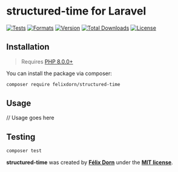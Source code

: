 # structured-time for Laravel                 

[![Tests](https://github.com/felixdorn/structured-time/actions/workflows/tests.yml/badge.svg?branch=master)](https://github.com/felixdorn/structured-time/actions/workflows/tests.yml)
[![Formats](https://github.com/felixdorn/structured-time/actions/workflows/formats.yml/badge.svg?branch=master)](https://github.com/felixdorn/structured-time/actions/workflows/formats.yml)
[![Version](https://poser.pugx.org/felixdorn/structured-time/version)](//packagist.org/packages/felixdorn/structured-time)
[![Total Downloads](https://poser.pugx.org/felixdorn/structured-time/downloads)](//packagist.org/packages/felixdorn/structured-time)
[![License](https://poser.pugx.org/felixdorn/structured-time/license)](//packagist.org/packages/felixdorn/structured-time)

## Installation

> Requires [PHP 8.0.0+](https://php.net/releases)

You can install the package via composer:

```bash
composer require felixdorn/structured-time
```

## Usage
// Usage goes here

## Testing
```bash
composer test
```

**structured-time** was created by **[Félix Dorn](https://twitter.com/afelixdorn)** under the **[MIT license](https://opensource.org/licenses/MIT)**.
